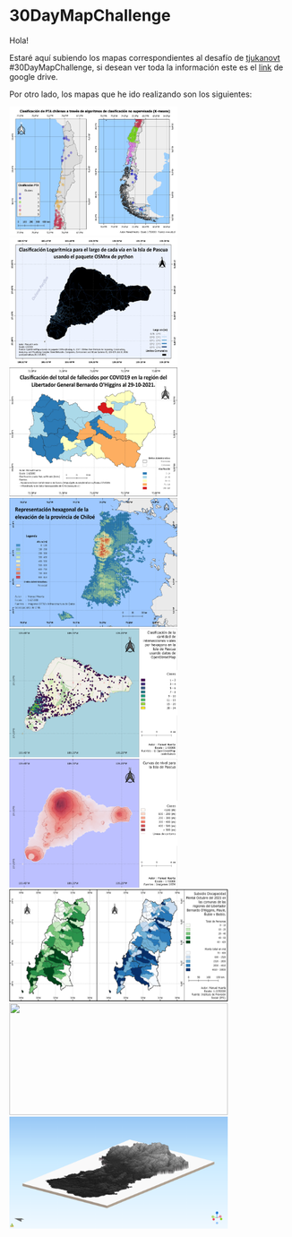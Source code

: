 # 30DayMapChallenge

Hola!

Estaré aquí subiendo los mapas correspondientes al desafío de [tjukanovt](https://github.com/tjukanovt/30DayMapChallenge) #30DayMapChallenge, si desean ver toda la información este es el [link](https://drive.google.com/drive/folders/1ECTE8wcxsj2rFyp0f8pB7K5HojM3LL0p?usp=sharing) de google drive.

Por otro lado, los mapas que he ido realizando son los siguientes:

<p float="left">
  <img src="maps/30DayMapChallengeDay01.png" width="300" height="230" />
  <img src="maps/30DayMapChallengeDay02.png" width="300" height="230" />
  <img src="maps/30DayMapChallengeDay03.png" width="300" height="230" />
  <img src="maps/30DayMapChallengeDay04.png" width="300" height="230" />
  <img src="maps/30DayMapChallengeDay05.png" width="300" height="230" />
  <img src="maps/30DayMapChallengeDay06.png" width="300" height="230" />
  <img src="maps/30DayMapChallengeDay0708.png" width="390" height="200" />
  <img src="maps/30DayMapChallengeDay09.png" width="390" height="200" />
  <img src="maps/30DayMapChallengeDay11.png" width="390" height="200" />
</p>
